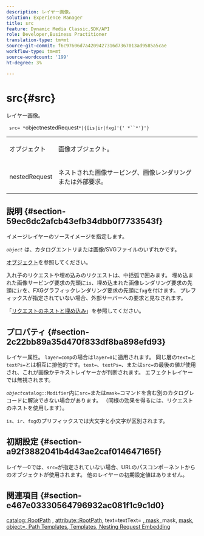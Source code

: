 ```yaml
---
description: レイヤー画像。
solution: Experience Manager
title: src
feature: Dynamic Media Classic,SDK/API
role: Developer,Business Practitioner
translation-type: tm+mt
source-git-commit: f6c97606d7a4209427316d7367013ad9585a5cae
workflow-type: tm+mt
source-wordcount: '199'
ht-degree: 3%

---
```



# src{#src}

レイヤー画像。

` src= *`objectnestedRequest`*|{[is|ir|fxg]'{' *``*'}'}`

<table id="simpletable_59104309B8284B21ABCE7DC95BF5A273"> 
 <tr class="strow"> 
  <td class="stentry"> <p> <span class="varname"> オブジェクト </span> </p> </td> 
  <td class="stentry"> <p>画像オブジェクト。 </p> </td> 
 </tr> 
 <tr class="strow"> 
  <td class="stentry"> <p> <span class="varname"> nestedRequest  </span> </p> </td> 
  <td class="stentry"> <p>ネストされた画像サービング、画像レンダリングまたは外部要求。 </p> </td> 
 </tr> 
</table>

## 説明 {#section-59ec6dc2afcb43efb34dbb0f7733543f}

イメージレイヤーのソースイメージを指定します。

*`object`* は、カタログエントリまたは画像/SVGファイルのいずれかです。

[オブジェクト](../../../../../is-api/http-ref/image-serving-api-ref/c-http-protocol-reference/c-data-types/r-object.md#reference-2591bd24548d462782c68d138ef795a0)を参照してください。

入れ子のリクエストや埋め込みのリクエストは、中括弧で囲みます。 埋め込まれた画像サービング要求の先頭に`is`、埋め込まれた画像レンダリング要求の先頭に`ir`を、FXGグラフィックレンダリング要求の先頭に`fxg`を付けます。 プレフィックスが指定されていない場合、外部サーバーへの要求と見なされます。

「[リクエストのネストと埋め込み](../../../../../is-api/http-ref/image-serving-api-ref/c-http-protocol-reference/c-syntax-and-features/r-request-nesting-and-embedding.md#reference-38ec66d4062046589e16c39bf1c6049b)」を参照してください。

## プロパティ {#section-2c22bb89a35d470f833df8ba898efd93}

レイヤー属性。 `layer=comp`の場合は`layer=0`に適用されます。 同じ層の`text=`と`textPs=`とは相互に排他的です。`text=`、`textPs=`、または`src=`の最後の値が使用され、これが画像かテキストレイヤーかが判断されます。 エフェクトレイヤーでは無視されます。

*`object`*`catalog::Modifier`内に`src=`または`mask=`コマンドを含む別のカタログレコードに解決できない場合があります。 （同様の効果を得るには、リクエストのネストを使用します）。

`is`、`ir`、`fxg`のプリフィックスでは大文字と小文字が区別されます。

## 初期設定 {#section-a92f3882041b4d43ae2caf014647165f}

レイヤー0では、`src=`が指定されていない場合、URLのパスコンポーネントからのオブジェクトが使用されます。 他のレイヤーの初期設定値はありません。

## 関連項目 {#section-e467e03330564796932ac081f1c9c1d0}

[catalog::RootPath](/help/aem-is-ir-api/is-api/image-catalog/image-serving-api-ref/c-image-catalog-reference/c-image-svg-data-reference/c-image-data-reference/r-path-cat.md) ,  [attribute::RootPath](../../../../../is-api/image-catalog/image-serving-api-ref/c-image-catalog-reference/c-attributes-reference/r-rootpath.md#reference-17d57e5967be403b8408fa7214017494), text=textText= [, mask, ](../../../../../is-api/http-ref/image-serving-api-ref/c-http-protocol-reference/c-command-reference/r-text.md#reference-84634052e48548539a1ef63cbe41f22f)mask,  [](../../../../../is-api/http-ref/image-serving-api-ref/c-http-protocol-reference/c-command-reference/r-textps.md#reference-4209a2a6169f44278da2647cfb0cd767) [](../../../../../is-api/http-ref/image-serving-api-ref/c-http-protocol-reference/c-command-reference/r-mask.md#reference-922254e027404fb890b850e2723ee06e) [](../../../../../is-api/http-ref/image-serving-api-ref/c-http-protocol-reference/c-data-types/r-object.md#reference-2591bd24548d462782c68d138ef795a0) [](../../../../../is-api/http-ref/image-serving-api-ref/c-http-protocol-reference/c-templates/c-templates.md#concept-3cd2d2adae0e41b2979b9640244d4d3e) [mask, object=, Path Templates, Templates, Nesting Request Embedding](../../../../../is-api/http-ref/image-serving-api-ref/c-http-protocol-reference/c-syntax-and-features/r-request-nesting-and-embedding.md#reference-38ec66d4062046589e16c39bf1c6049b)
